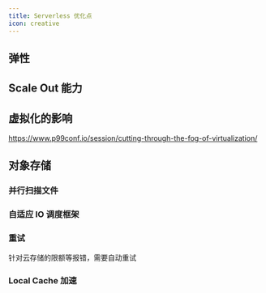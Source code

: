 ```yaml
---
title: Serverless 优化点
icon: creative
---
```


## 弹性

## Scale Out 能力

## 虚拟化的影响

<https://www.p99conf.io/session/cutting-through-the-fog-of-virtualization/>

## 对象存储

### 并行扫描文件

### 自适应 IO 调度框架

### 重试

针对云存储的限额等报错，需要自动重试

### Local Cache 加速
